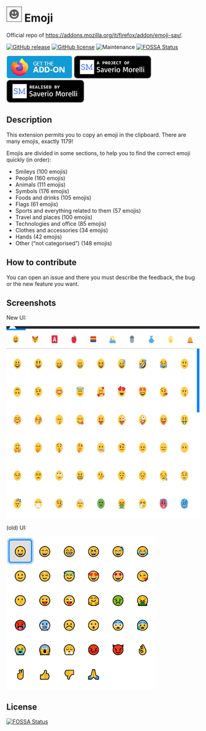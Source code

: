 # <img src="img/icon-dark-96.png" width="40px" alt=""></img> Emoji
Official repo of https://addons.mozilla.org/it/firefox/addon/emoji-sav/.

[![GitHub release](https://img.shields.io/github/release/Sav22999/emoji.svg)](https://github.com/Sav22999/emoji/releases/) [![GitHub license](https://img.shields.io/github/license/Sav22999/emoji.svg)](https://github.com/Sav22999/emoji/blob/master/LICENSE) ![Maintenance](https://img.shields.io/badge/Maintained%3F-yes-green.svg)
[![FOSSA Status](https://app.fossa.io/api/projects/git%2Bgithub.com%2FSav22999%2Femoji.svg?type=shield)](https://app.fossa.io/projects/git%2Bgithub.com%2FSav22999%2Femoji?ref=badge_shield)

[<img src="img/badge.png" height="60px">](https://addons.mozilla.org/it/firefox/addon/emoji-sav/) [<img src="img/a-project-of.png" height="60px" />](https://saveriomorelli.com) [<img src="img/realised-by.png" height="60px" />](https://saveriomorelli.com)

## Description

This extension permits you to copy an emoji in the clipboard. There are many emojis, exactly 1179!

Emojis are divided in some sections, to help you to find the correct emoji quickly (in order):

- Smileys (100 emojis)
- People (160 emojis)
- Animals (111 emojis)
- Symbols (176 emojis)
- Foods and drinks (105 emojis)
- Flags (61 emojis)
- Sports and everything related to them (57 emojis)
- Travel and places (100 emojis)
- Technologies and office (85 emojis)
- Clothes and accessories (34 emojis)
- Hands (42 emojis)
- Other (“not categorised”) (148 emojis)

## How to contribute

You can open an issue and there you must describe the feedback, the bug or the new feature you want.

## Screenshots

New UI:

<img src="screenshots/screenshot.png" alt="screenshot"  height="500px" />

(old) UI:

<img src="screenshots/old_screenshot.png" alt="screenshot old"  height="400px" />

## License
[![FOSSA Status](https://app.fossa.io/api/projects/git%2Bgithub.com%2FSav22999%2Femoji.svg?type=large)](https://app.fossa.io/projects/git%2Bgithub.com%2FSav22999%2Femoji?ref=badge_large)